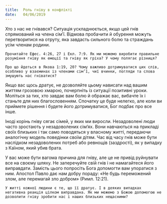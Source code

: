 ```yaml
---
title:  Роль гніву в конфлікті
date:   04/06/2019
---
```


Хто з нас не гнівався? Ситуація ускладнюється, якщо цей гнів спрямований на члена сім’ї. Відмова пробачити й обурення можуть перетворитися на отруту, яка завдасть сильного болю та страждань усім членам родини.

`Прочитайте Ефес. 4:26, 27 і Екл. 7:9. Як ми можемо виробити правильне розуміння гніву як емоції та гніву як гріха? У чому полягає різниця?`

`Про що йдеться в Якова 1:19, 20? Чому важливо дотримуватися цих слів, особливо у взаєминах із членами сім’ї, чиї вчинки, погляди та слова змушують нас гніватися?`

Якщо вас щось дратує, не дозволяйте цьому нависати над вашим життям грозовою хмарою, почерпніть із ситуації позитивні уроки. Моліться за тих, хто завдає вам болю й ображає вас, вибачте їх і станьте для них благословенням. Спочатку це буде нелегко, але коли ви приймете рішення і будете його дотримуватися, Бог подбає про все інше.

Іноді корінь гніву сягає сімей, у яких ми виросли. Незадоволені люди часто зростають у незадоволених сім’ях. Вони навчаються на прикладі своїх близьких і так само поводяться у власному житті, передаючи аналогічну модель поведінки своїм дітям. Час від часу гнів може бути наслідком незадоволених потреб або ревнощів (заздрості), як у випадку з Каїном, який убив брата.

У вас може бути вагома причина для гніву, але це не привід руйнувати все на своєму шляху. Не заперечуйте свій гнів і не намагайтеся його виправдати. Замість цього попросіть Бога допомогти вам упоратися з ним. Апостол Павло дає нам добру пораду: «Не будь переможений злом, але перемагай зло добром» (Римл. 12:21).

`У житті кожної людини є те, що її дратує. І в деяких випадках негативна реакція цілком виправдана. Як ми можемо з Божою допомогою не дозволити гніву зробити нас і наших близьких нещасними?`